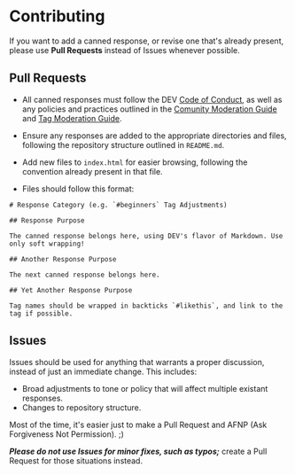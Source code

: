 # Contributing

If you want to add a canned response, or revise one that's already present, please use **Pull Requests** instead of Issues whenever possible.

## Pull Requests

* All canned responses must follow the DEV [Code of Conduct](https://dev.to/code-of-conduct), as well as any policies and practices outlined in the [Comunity Moderation Guide](https://dev.to/community-moderation) and [Tag Moderation Guide](https://dev.to/tag-moderation).

* Ensure any responses are added to the appropriate directories and files, following the repository structure outlined in `README.md`.

* Add new files to `index.html` for easier browsing, following the convention already present in that file.

* Files should follow this format:

```
# Response Category (e.g. `#beginners` Tag Adjustments)

## Response Purpose

The canned response belongs here, using DEV's flavor of Markdown. Use only soft wrapping!

## Another Response Purpose

The next canned response belongs here.

## Yet Another Response Purpose

Tag names should be wrapped in backticks `#likethis`, and link to the tag if possible.
```

## Issues

Issues should be used for anything that warrants a proper discussion, instead of just an immediate change. This includes:

* Broad adjustments to tone or policy that will affect multiple existant responses.
* Changes to repository structure.

Most of the time, it's easier just to make a Pull Request and AFNP (Ask Forgiveness Not Permission). ;)

***Please do not use Issues for minor fixes, such as typos;*** create a Pull Request for those situations instead.
